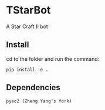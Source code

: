 # TStarBot

A Star Craft II bot

## Install
cd to the folder and run the command:
```
pip install -e .
```

## Dependencies
```
pysc2 (Zheng Yang's fork)
```